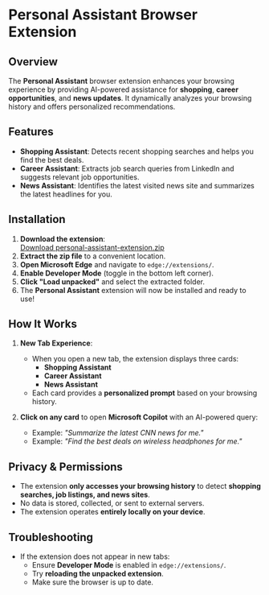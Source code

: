 # Personal Assistant Browser Extension

## Overview
The **Personal Assistant** browser extension enhances your browsing experience by providing AI-powered assistance for **shopping**, **career opportunities**, and **news updates**. It dynamically analyzes your browsing history and offers personalized recommendations.

## Features
- **Shopping Assistant**: Detects recent shopping searches and helps you find the best deals.
- **Career Assistant**: Extracts job search queries from LinkedIn and suggests relevant job opportunities.
- **News Assistant**: Identifies the latest visited news site and summarizes the latest headlines for you.


## Installation
1. **Download the extension**:  
   [Download personal-assistant-extension.zip](sandbox:/mnt/data/personal-assistant-extension.zip)  
2. **Extract the zip file** to a convenient location.
3. **Open Microsoft Edge** and navigate to `edge://extensions/`.
4. **Enable Developer Mode** (toggle in the bottom left corner).
5. **Click "Load unpacked"** and select the extracted folder.
6. The **Personal Assistant** extension will now be installed and ready to use!

## How It Works
1. **New Tab Experience**:  
   - When you open a new tab, the extension displays three cards:
     - **Shopping Assistant** 
     - **Career Assistant** 
     - **News Assistant** 
   - Each card provides a **personalized prompt** based on your browsing history.

2. **Click on any card** to open **Microsoft Copilot** with an AI-powered query:
   - Example: *"Summarize the latest CNN news for me."*
   - Example: *"Find the best deals on wireless headphones for me."*

## Privacy & Permissions
- The extension **only accesses your browsing history** to detect **shopping searches, job listings, and news sites**.
- No data is stored, collected, or sent to external servers.
- The extension operates **entirely locally on your device**.

## Troubleshooting
- If the extension does not appear in new tabs:
  - Ensure **Developer Mode** is enabled in `edge://extensions/`.
  - Try **reloading the unpacked extension**.
  - Make sure the browser is up to date.





